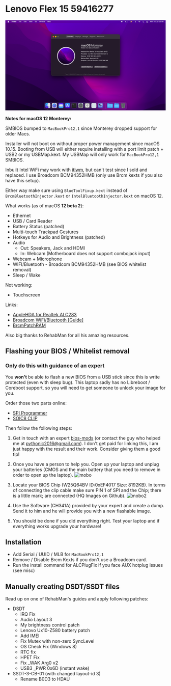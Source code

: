 # Lenovo Flex 15 59416277

![screenshot](misc/Images/screen.png)

**Notes for macOS 12 Monterey:**

SMBIOS bumped to `MacBookPro12,1` since Monterey dropped support for older Macs.

Installer will not boot on without proper power management since macOS 10.15.
Booting from USB will either require installing with a port limit patch + USB2 or my USBMap.kext.
My USBMap will only work for `MacBookPro12,1` SMBIOS.

Inbuilt Intel WiFi may work with [itlwm](https://github.com/OpenIntelWireless/itlwm), but can't test since I sold and replaced. I use Broadcom BCM94352HMB (only use Brcm kexts if you also have this setup).

Either way make sure using `BlueToolFixup.kext` instead of `BrcmBluetoothInjector.kext` or `IntelBluetoothInjector.kext` on macOS 12.

What works (as of macOS **12 beta 2**):

- Ethernet
- USB / Card Reader
- Battery Status (patched)
- Multi-touch Trackpad Gestures
- Hotkeys for Audio and Brightness (patched)
- Audio
  - Out: Speakers, Jack and HDMI
  - In: Webcam (Motherboard does not support combojack input)
- Webcam + Microphone
- WIFI/Bluetooth - Broadcom BCM94352HMB (see BIOS whitelist removal)
- Sleep / Wake

Not working:

- Touchscreen

Links:

- [AppleHDA for Realtek ALC283](https://www.tonymacx86.com/threads/solved-help-fixing-applehda-for-realtek-alc283.165181/page-4)
- [Broadcom WiFi/Bluetooth [Guide]](https://www.tonymacx86.com/threads/broadcom-wifi-bluetooth-guide.242423/#post-1664577)
- [BrcmPatchRAM](https://github.com/acidanthera/BrcmPatchRAM)

Also big thanks to RehabMan for all his amazing resources.

## Flashing your BIOS / Whitelist removal

### Only do this with guidance of an expert

You **won't** be able to flash a new BIOS from a USB stick since this is write protected (even with sleep bug). This laptop sadly has no Libreboot / Coreboot support, so you will need to get someone to unlock your image for you.

Order those two parts online:

- [SPI Programmer](http://www.ebay.de/itm/25-SPI-Serie-24-EEPROM-CH341A-BIOS-Writer-Routing-LCD-Flash-USB-Programmierer-S7/282248666466?_trksid=p2047675.c100011.m1850&_trkparms=aid%3D222007%26algo%3DSIC.MBE%26ao%3D1%26asc%3D42849%26meid%3D01ae9da74f4f4c93a1270e4bf7c08b36%26pid%3D100011%26rk%3D1%26rkt%3D3%26sd%3D141466709787)
- [SOIC8 CLIP](http://www.ebay.de/itm/SOIC8-SOP8-Flash-Chip-IC-Test-Clips-Socket-Adpter-BIOS-24-25-93-Programmer-MF/182230151497?_trksid=p2047675.c100011.m1850&_trkparms=aid%3D222007%26algo%3DSIC.MBE%26ao%3D1%26asc%3D42849%26meid%3D01ae9da74f4f4c93a1270e4bf7c08b36%26pid%3D100011%26rk%3D2%26rkt%3D3%26sd%3D141466709787)

Then follow the following steps:

1. Get in touch with an expert [bios-mods](http://www.bios-mods.com) (or contact the guy who helped me at pythonic2016@gmail.com). I don't get paid for linking this, I am just happy with the result and their work. Consider giving them a good tip!

2. Once you have a person to help you. Open up your laptop and unplug your batteries (CMOS and the main battery that you need to remove in order to open up the laptop).
   ![mobo](misc/Images/lenovomod1.jpg)
3. Locate your BIOS Chip (W25Q64BV ID:0xEF4017 Size: 8192KB). In terms of connecting the clip cable make sure PIN 1 of SPI and the Chip; there is a little mark; are connected (HQ Images on Github).
   ![mobo2](misc/Images/lenovomod2.jpg)

4. Use the Software (CH341A) provided by your expert and create a dump. Send it to him and he will provide you with a new flashable image.

5. You should be done if you did everything right. Test your laptop and if everything works upgrade your hardware!

## Installation

- Add Serial / UUID / MLB for `MacBookPro12,1`
- Remove / Disable Brcm Kexts if you don't use a Broadcom card.
- Run the install command for ALCPlugFix if you face AUX hotplug issues (see misc)

## Manually creating DSDT/SSDT files

Read up on one of RehabMan's guides and apply following patches:

- DSDT
  - IRQ Fix
  - Audio Layout 3
  - My brightness control patch
  - Lenovo Ux10-Z580 battery patch
  - Add IMEI
  - Fix Mutex with non-zero SyncLevel
  - OS Check Fix (Windows 8)
  - RTC fix
  - HPET Fix
  - Fix \_WAK Arg0 v2
  - USB3 \_PWR 0x6D (instant wake)
- SSDT-3-CB-01 (with changed layout-id 3)
  - Rename B0D3 to HDAU
